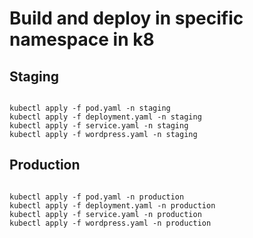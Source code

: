 # Build and deploy in specific namespace in k8
## Staging
```

kubectl apply -f pod.yaml -n staging
kubectl apply -f deployment.yaml -n staging
kubectl apply -f service.yaml -n staging
kubectl apply -f wordpress.yaml -n staging
```
## Production
```

kubectl apply -f pod.yaml -n production
kubectl apply -f deployment.yaml -n production
kubectl apply -f service.yaml -n production
kubectl apply -f wordpress.yaml -n production
```

